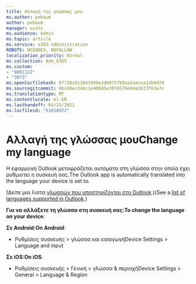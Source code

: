 ```yaml
---
title: Αλλαγή της γλώσσας μου
ms.author: pebaum
author: pebaum
manager: scotv
ms.audience: Admin
ms.topic: article
ms.service: o365-administration
ROBOTS: NOINDEX, NOFOLLOW
localization_priority: Normal
ms.collection: Adm_O365
ms.custom:
- "9001112"
- "3073"
ms.openlocfilehash: 87738a913841908e3d0075fb9aa2aacea1db0d70
ms.sourcegitcommit: 8bc60ec34bc1e40685e3976576e04a2623f63a7c
ms.translationtype: MT
ms.contentlocale: el-GR
ms.lasthandoff: 04/15/2021
ms.locfileid: "51818972"
---
```

# <a name="change-my-language"></a><span data-ttu-id="f9139-102">Αλλαγή της γλώσσας μου</span><span class="sxs-lookup"><span data-stu-id="f9139-102">Change my language</span></span>

<span data-ttu-id="f9139-103">Η εφαρμογή Outlook μεταφράζεται αυτόματα στη γλώσσα στην οποία έχει ρυθμιστεί η συσκευή σας.</span><span class="sxs-lookup"><span data-stu-id="f9139-103">The Outlook app is automatically translated into the language your device is set to.</span></span> 

<span data-ttu-id="f9139-104">(Δείτε μια λίστα [γλωσσών που υποστηρίζονται στο Outlook](https://acompli.helpshift.com/a/outlook/?s=general-questions&f=in-which-languages-is-your-app-translated).)</span><span class="sxs-lookup"><span data-stu-id="f9139-104">(See a [list of languages supported in Outlook](https://acompli.helpshift.com/a/outlook/?s=general-questions&f=in-which-languages-is-your-app-translated).)</span></span> 

<span data-ttu-id="f9139-105">**Για να αλλάξετε τη γλώσσα στη συσκευή σας:**</span><span class="sxs-lookup"><span data-stu-id="f9139-105">**To change the language on your device**:</span></span> 

<span data-ttu-id="f9139-106">**Σε Android:**</span><span class="sxs-lookup"><span data-stu-id="f9139-106">**On Android**:</span></span> 

- <span data-ttu-id="f9139-107">Ρυθμίσεις συσκευής > γλώσσα και εισαγωγή</span><span class="sxs-lookup"><span data-stu-id="f9139-107">Device Settings > Language and input</span></span> 

<span data-ttu-id="f9139-108">**Σε iOS:**</span><span class="sxs-lookup"><span data-stu-id="f9139-108">**On iOS**:</span></span> 

- <span data-ttu-id="f9139-109">Ρυθμίσεις συσκευής > Γενική > γλώσσα & περιοχή</span><span class="sxs-lookup"><span data-stu-id="f9139-109">Device Settings > General > Language & Region</span></span> 
